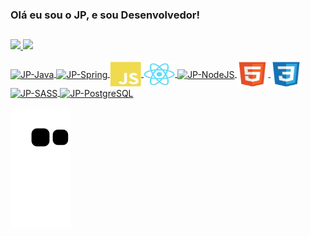 ### Olá eu sou o JP, e sou Desenvolvedor!

##

<div>
  <a href="https://jotaaapeee">
    <img height="180em" src="https://github-readme-stats.vercel.app/api?username=jotaaapeee&show_icons=true&theme=dark&include_all_commits=true&count_private=true"/>
    <img height="180em" src="https://github-readme-stats.vercel.app/api/top-langs/?username=jotaaapeee&layout=compact&langs_count=16&theme=dark"/>
</div>
  
<div>
  <div style="display: inline_block"><br>
  <img align="center" alt="JP-Java" height="40" width="50" src="https://cdn.jsdelivr.net/gh/devicons/devicon/icons/java/java-original.svg" />   
  <img align="center" alt="JP-Spring" height="40" width="50" src="https://cdn.jsdelivr.net/gh/devicons/devicon/icons/spring/spring-original.svg">
  <img align="center" alt="JP-Js" height="40" width="50" src="https://raw.githubusercontent.com/devicons/devicon/master/icons/javascript/javascript-plain.svg">
  <img align="center" alt="JP-React" height="40" width="50" src="https://raw.githubusercontent.com/devicons/devicon/master/icons/react/react-original.svg">
  <img align="center" alt="JP-NodeJS" height="40" width="50" src="https://cdn.jsdelivr.net/gh/devicons/devicon/icons/nodejs/nodejs-original.svg">
  <img align="center" alt="JP-HTML" height="40" width="50" src="https://raw.githubusercontent.com/devicons/devicon/master/icons/html5/html5-original.svg">
  <img align="center" alt="JP-CSS" height="40" width="50" src="https://raw.githubusercontent.com/devicons/devicon/master/icons/css3/css3-original.svg">
  <img align="center" alt="JP-SASS" height="40" width="50" src="https://cdn.jsdelivr.net/gh/devicons/devicon/icons/sass/sass-original.svg">
  <img align="center" alt="JP-PostgreSQL" height="40" width="50" src="https://cdn.jsdelivr.net/gh/devicons/devicon/icons/postgresql/postgresql-original.svg">
</div>

![Snake animation](https://github.com/jotaaapeee/jotaaapeee/blob/output/github-contribution-grid-snake.svg)

